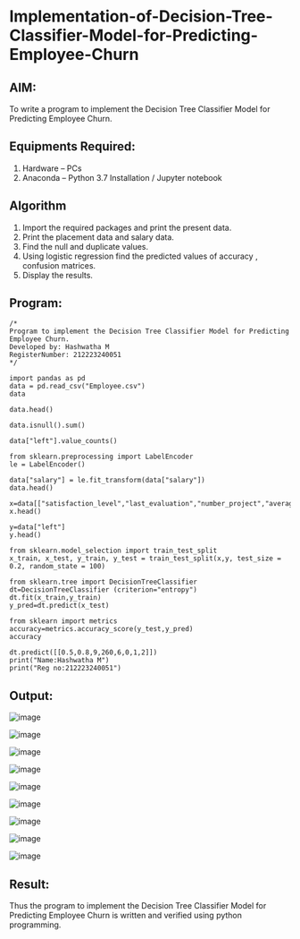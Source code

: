 # Implementation-of-Decision-Tree-Classifier-Model-for-Predicting-Employee-Churn

## AIM:
To write a program to implement the Decision Tree Classifier Model for Predicting Employee Churn.

## Equipments Required:
1. Hardware – PCs
2. Anaconda – Python 3.7 Installation / Jupyter notebook

## Algorithm
1. Import the required packages and print the present data.
2. Print the placement data and salary data.
3. Find the null and duplicate values.
4. Using logistic regression find the predicted values of accuracy , confusion matrices.
5. Display the results.

## Program:
```
/*
Program to implement the Decision Tree Classifier Model for Predicting Employee Churn.
Developed by: Hashwatha M
RegisterNumber: 212223240051
*/
```
```
import pandas as pd
data = pd.read_csv("Employee.csv")
data

data.head()

data.isnull().sum()

data["left"].value_counts()

from sklearn.preprocessing import LabelEncoder
le = LabelEncoder()

data["salary"] = le.fit_transform(data["salary"])
data.head()

x=data[["satisfaction_level","last_evaluation","number_project","average_montly_hours","time_spend_company","Work_accident","promotion_last_5years","salary"]]
x.head()

y=data["left"]
y.head()

from sklearn.model_selection import train_test_split
x_train, x_test, y_train, y_test = train_test_split(x,y, test_size = 0.2, random_state = 100)

from sklearn.tree import DecisionTreeClassifier
dt=DecisionTreeClassifier (criterion="entropy")
dt.fit(x_train,y_train)
y_pred=dt.predict(x_test)

from sklearn import metrics
accuracy=metrics.accuracy_score(y_test,y_pred)
accuracy

dt.predict([[0.5,0.8,9,260,6,0,1,2]])
print("Name:Hashwatha M")
print("Reg no:212223240051")

```
## Output:

![image](https://github.com/user-attachments/assets/62e3607f-a01d-4d1e-8c97-b14f83f4efe4)

![image](https://github.com/user-attachments/assets/b3b4577a-b0f7-4ea7-a486-d0abd2e1b341)

![image](https://github.com/user-attachments/assets/9d7c3f38-cc62-418e-9d93-e9df46f3679d)

![image](https://github.com/user-attachments/assets/df8aa6a6-69c8-4a9a-85d0-0e701a375d78)

![image](https://github.com/user-attachments/assets/574b4063-5e49-4026-8d89-25dd1d6ae106)

![image](https://github.com/user-attachments/assets/1bc0f440-ab84-4fcb-b22c-36ebef345f19)

![image](https://github.com/user-attachments/assets/e082f996-855c-437d-b9dc-171605c6ceff)

![image](https://github.com/user-attachments/assets/6c90e516-d99d-450e-86f9-86028b3af70f)

![image](https://github.com/user-attachments/assets/3170e7e1-30b9-4fcc-b0c2-f883464a6ae8)


## Result:
Thus the program to implement the  Decision Tree Classifier Model for Predicting Employee Churn is written and verified using python programming.
